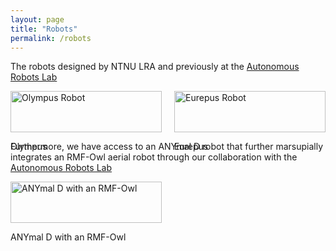 ```yaml
---
layout: page
title: "Robots"
permalink: /robots
---
```


The robots designed by NTNU LRA and previously at the [Autonomous Robots Lab](https://www.autonomousrobotslab.com/)

<div style="display: flex; justify-content: space-between;"> 
  <!-- Second Column (Image #1: Olympus) -->
  <div style="width: 48%;">
    <img src="{{ site.baseurl }}/assets/images/olympus.png" alt="Olympus Robot" style="width: 100%;">
    <p>Olympus</p>
  </div>

  <!-- First Column (Image #2: Eurepus) -->
  <div style="width: 48%;">
    <img src="{{ site.baseurl }}/assets/images/eurepus.png" alt="Eurepus Robot" style="width: 100%;">
    <p>Eurepus</p>
  </div>
</div>

Furthermore, we have access to an ANYmal D robot that further marsupially integrates an RMF-Owl aerial robot through our collaboration with the [Autonomous Robots Lab](https://www.autonomousrobotslab.com/)

<div style="display: flex; justify-content: space-between;"> 
  <!-- Second Column (Image #1: Olympus) -->
  <div style="width: 48%;">
    <img src="{{ site.baseurl }}/assets/images/anymal-marsupial.jpg" alt="ANYmal D with an RMF-Owl" style="width: 100%;">
    <p>ANYmal D with an RMF-Owl </p>
  </div>

</div>